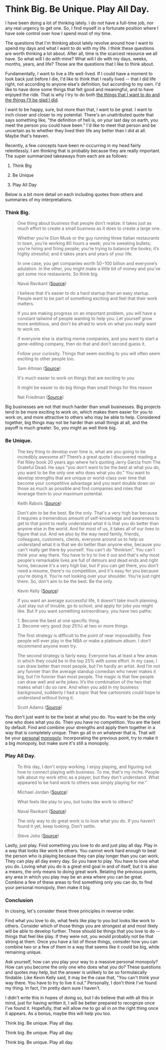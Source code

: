 # Think Big. Be Unique. Play All Day.

I have been doing a lot of thinking lately. I do not have a full-time job, nor any real urgency to get one. So, I find myself in a fortunate position where I have sole control over how I spend most of my time.

The questions that I'm thinking about lately revolve around how I want to spend my days and what I want to do with my life. I think these questions are worth thinking a lot about. After all, time is the scarcest resource we all have. So what will I do with mine? What will I do with my days, weeks, months, years, and life? Those are the questions that I like to think about.

Fundamentally, I want to live a life well-lived. If I could have a moment to look back just before I die, I'd like to think that I really lived -- that I did life right, not according to anyone else's definition, but according to my own. I'd like to have done some things that felt good and meaningful, and to have enjoyed the ride. That is why I try to do both [the things that I want to do and the things I'll be glad I did](https://blogofjake.com/2020/08/17/the-things-you-want-to-do-and-the-things-youll-be-glad-you-did/).

I want to be happy, sure, but more than that, I want to be great. I want to inch closer and closer to my potential. There's an unattributed quote that says something like, "the definition of hell is, on your last day on earth, you meet the person you could have been." I'd like to meet that person and be uncertain as to whether they lived their life any better than I did at all. Maybe that's heaven.

Recently, a few concepts have been re-occurring in my head fairly relentlessly. I am thinking that is probably because they are really important. The super summarized takeaways from each are as follows:

  1. Think Big

  2. Be Unique

  3. Play All Day




Below is a bit more detail on each including quotes from others and summaries of my interpretations.

### **Think Big**.

> One thing about business that people don’t realize: it takes just as much effort to create a small business as it does to create a large one.
> 
> Whether you’re Elon Musk or the guy running three Italian restaurants in town, you’re working 80 hours a week; you’re sweating bullets; you’re hiring and firing people; you’re trying to balance the books; it’s highly stressful; and it takes years and years of your life.
> 
> In one case, you get companies worth $50-$100 billion and everyone’s adulation. In the other, you might make a little bit of money and you’ve got some nice restaurants. So think big.
> 
> Naval Ravikant ([Source](https://nav.al/rich))

> I believe that it’s easier to do a hard startup than an easy startup. People want to be part of something exciting and feel that their work matters.
> 
> If you are making progress on an important problem, you will have a constant tailwind of people wanting to help you. Let yourself grow more ambitious, and don’t be afraid to work on what you really want to work on.
> 
> If everyone else is starting meme companies, and you want to start a gene-editing company, then do that and don’t second guess it.
> 
> Follow your curiosity. Things that seem exciting to you will often seem exciting to other people too.
> 
> Sam Altman ([Source](https://blog.samaltman.com/how-to-be-successful))

> It's much easier to work on things that are exciting to you
> 
> It might be easier to do big things than small things for this reason
> 
> Nat Friedman ([Source](https://nat.org/))

Big businesses are not _that_ much harder than small businesses. Big projects tend to be more exciting to work on, which makes them easier for you to work on, and more attractive to others who may be able to help. Considered together, big things may not be harder than small things at all, and the payoff is much greater. So, you might as well think big.

### **Be Unique**.

> The key thing to develop over time is, what are you going to be incredibly awesome at? There’s a great quote I discovered reading a Pat Riley book 20 years ago where he’s quoting Jerry Garcia from The Grateful Dead. He says "you don’t want to be the best at what you do, you want to be the only one who does what you do." You want to develop strengths that are unique or world-class over time that become your competitive advantage and you want double down on those as much as possible and find companies and roles that leverage them to your maximum potential.
> 
> Keith Rabois ([Source](https://www.forbes.com/sites/omaidhomayun/2016/10/22/how-to-be-incredibly-awesome-at-what-you-do-an-interview-with-tech-titan-keith-rabois/?sh=73c7e8404406))

> Don't aim to be the best. Be the only. That's a very high bar because it requires a tremendous amount of self-knowledge and awareness to get to that point to really understand what it is that you do better than anyone else in the world. And for most of us, it takes all of our lives to figure that out. And we also by the way need family, friends, colleagues, customers, clients, everyone around us to help us understand what it is that we do better than anyone else, because you can't really get there by yourself. You can't do "thinkism". You can't think your way there. You have to try to live it out and that's why most people's remarkable lives are full of detours and dead ends and right turns, because it's a very high bar, but if you can get there, you don't need a resume, there's no competition, and it's easy for you because you're doing it. You're not looking over your shoulder. You're just right there. So, don't aim to be the best. Be the only.
> 
> Kevin Kelly ([Source](https://www.youtube.com/watch?v=eZ3Y_rjKvIE))

> If you want an average successful life, it doesn’t take much planning. Just stay out of trouble, go to school, and apply for jobs you might like. But if you want something extraordinary, you have two paths:
> 
> 1\. Become the best at one specific thing.  
> 2\. Become very good (top 25%) at two or more things.
> 
> The first strategy is difficult to the point of near impossibility. Few people will ever play in the NBA or make a platinum album. I don’t recommend anyone even try.
> 
> The second strategy is fairly easy. Everyone has at least a few areas in which they could be in the top 25% with some effort. In my case, I can draw better than most people, but I’m hardly an artist. And I’m not any funnier than the average standup comedian who never makes it big, but I’m funnier than most people. The magic is that few people can draw well and write jokes. It’s the combination of the two that makes what I do so rare. And when you add in my business background, suddenly I had a topic that few cartoonists could hope to understand without living it.
> 
> Scott Adams ([Source](https://dilbertblog.typepad.com/the_dilbert_blog/2007/07/career-advice.html))

You don't just want to be the best at what you do. You want to be the only one who does what you do. Then you have no competition. You are the best by default. Find and combine your strengths and apply them together in a way that is completely unique. Then go all in on whatever that is. That will be your [personal](https://visualizevalue.com/blogs/feed/building-a-personal-monopoly) [monopoly](https://perell.com/note/build-a-personal-monopoly/). Incorporating the previous point, try to make it a big monopoly, but make sure it's still a monopoly.

### **Play All Day**.

> To this day, I don't enjoy working. I enjoy playing, and figuring out how to connect playing with business. To me, that's my niche. People talk about my work ethic as a player, but they don't understand. What appeared to be hard work to others was simply playing for me."
> 
> Michael Jordan ([Source](https://www.amazon.com/Driven-Within-Michael-Jordan/dp/B000GYI1II))

> What feels like play to you, but looks like work to others?
> 
> Naval Ravikant ([Source](https://twitter.com/naval/status/1337144251403014144?s=20))

> The only way to do great work is to love what you do. If you haven’t found it yet, keep looking. Don’t settle.
> 
> Steve Jobs ([Source](https://www.youtube.com/watch?v=UF8uR6Z6KLc))

Lastly, just play. Find something you love to do and just play all day. Play in a way that looks like work to others. You cannot work hard enough to beat the person who is playing because they can play longer than you can work. They can play all day every day. So you have to play. You have to love what you do. Loving what you do is a great end goal in and of itself, but it is also a means, the only means to doing great work. Relating the previous points, any area in which you play may be an area where you can be great. Combine a few of these areas to find something only you can do, to find your personal monopoly, then make it big.

### **Conclusion**

In closing, let's consider these three principles in reverse order.

Find what you love to do, what feels like play to you but looks like work to others. Consider which of those things you are strongest at and most likely will be able to develop further. These should be things that you love to do -- things that feel like play. If they were not, you would probably not be that strong at them. Once you have a list of those things, consider how you can combine two or a few of them in a way that seems like it could be big, while remaining unique.

Ask yourself, how can you play your way to a massive personal monopoly? How can you become the only one who does what you do? These questions and quotes may help, but the answer is unlikely to be so formulaically findable. Like Kevin Kelly said, it may be the case that, "You can't think your way there. You have to try to live it out." Personally, I don't think I've found my thing. In fact, I'm pretty darn sure I haven't.

I didn't write this in hopes of doing so, but I do believe that with all this in mind, just for having written it, I will be better prepared to recognize once I've found it. Hopefully, that will allow me to go all in on the right thing once it appears. As a bonus, maybe this will help you too.

Think big. Be unique. Play all day.

Think big. Be unique. Play all day.

Think big. Be unique. Play all day.
